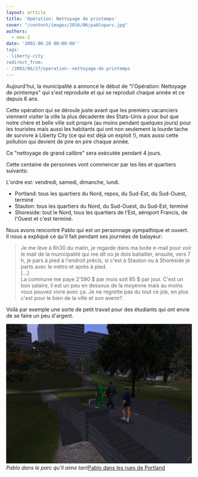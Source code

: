 ```yaml
---
layout: article
title: 'Opération: Nettoyage de printemps'
cover: "/content/images/2016/06/pabloparc.jpg"
authors:
  - max-2
date: '2002-06-28 00:00:00''
tags:
- liberty-city
redirect_from:
- /2002/06/27/operation--nettoyage-de-printemps
---
```


Aujourd'hui, la municipalité a annoncé le début de "l'Opération: Nettoyage de printemps" qui s'est reproduite et qui se reproduit chaque année et ce depuis 6 ans.

Cette opération qui se déroule juste avant que les premiers vacanciers viennent visiter la ville la plus décadente des Etats-Unis a pour but que notre chère et belle ville soit propre (au moins pendant quelques jours) pour les touristes mais aussi les habitants qui ont non seulement la lourde tache de survivre à Liberty City (ce qui est déjà un exploit !), mais aussi cette pollution qui devient de pire en pire chaque année.

Ce "nettoyage de grand calibre" sera exécutée pendant 4 jours.

Cette centaine de personnes vont commencer par les îles et quartiers suivants:

L'ordre est: vendredi, samedi, dimanche, lundi.

- Portland: tous les quartiers du Nord, repos, du Sud-Est, du Sud-Ouest, terminé
- Stauton: tous les quartiers du Nord, du Sud-Ouest, du Sud-Est, terminé
- Shoreside: tout le Nord, tous les quartiers de l'Est, aéroport Francis, de l'Ouest et c'est terminé.

Nous avons rencontré Pablo qui est un personnage sympathique et ouvert. Il nous a expliqué ce qu'il fait pendant ses journées de balayeur:

> Je me lève à 6h30 du matin, je regarde dans ma boite e-mail pour voir le mail de la municipalité qui me dit où je dois ballailler, ensuite, vers 7 h, je pars à pied à l'endroit précis, si c'est à Stauton ou à Shoreside je parts avec le métro et après à pied.  
> [...]  
> La commune me paye 2'590 $ par mois soit 85 $ par jour. C'est un bon salaire, il est un peu en dessous de la moyenne mais au moins vous pouvez vivre avec ça. Je ne regrette pas du tout ce job, en plus c'est pour le bien de la ville et son avenir!'.

Voilà par exemple une sorte de petit travail pour des étudiants qui ont envie de se faire un peu d'argent.

![Pablo dans le parc qu'il aime tant](/content/images/2016/06/pabloparc.jpg)
_Pablo dans le parc qu'il aime tant_[Pablo dans les rues de Portland](/content/images/2016/06/pabloportland.jpg)